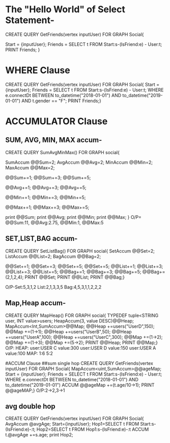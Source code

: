 # The "Hello World" of Select Statement-
CREATE QUERY GetFriends(vertex<User> inputUser) FOR GRAPH Social{
 
Start = {inputUser};
Friends = SELECT t FROM Start:s-(IsFriend:e) - User:t;
PRINT Friends;
}
 
# WHERE Clause
CREATE QUERY GetFriends(vertex<User> inputUser) FOR GRAPH Social{
Start = {inputUser};
Friends = SELECT t FROM Start:s-(IsFriend:e) - User:t;
        WHERE e.connectDt BETWEEN to_datetime("2018-01-01") AND to_datetime("2019-01-01")
        AND t.gender == "F";
PRINT Friends;}

# ACCUMULATOR Clause
## SUM, AVG, MIN, MAX accum-
 
 CREATE QUERY SumAvgMinMax() FOR GRAPH social{
 
 SumAccum<Int> @@Sum=2;
 AvgAccum @@Avg=2;
 MinAccum<Int> @@Min=2;
 MaxAccum<Int> @@Max=2;
 
 @@Sum+=1;
 @@Sum+=3;
 @@Sum+=5;
 
 @@Avg+=1;
 @@Avg+=3;
 @@Avg+=5; 

 @@Min+=1;
 @@Min+=3;
 @@Min+=5;
 
 @@Max+=1;
 @@Max+=3;
 @@Max+=5;
 
 print @@Sum;
 print @@Avg;
 print @@Min;
 print @@Max;
 }
 O/P= @@Sum:11, @@Avg:2.75, @@Min:1, @@Max:5
 
 
 
## SET,LIST,BAG accum-
 
 CREATE QUERY SetListBag() FOR GRAPH social{
 SetAccum<Int> @@Set=2;
 ListAccum<Int> @@List=2;
 BagAccum<Int> @@Bag=2;
 
 @@Set+=1;
 @@Set+=3;
 @@Set+=5;
 @@Set+=5;
 @@List+=1;
 @@List+=3;
 @@List+=3;
 @@List+=5;
 @@Bag+=1;
 @@Bag+=3;
 @@Bag+=5;
 @@Bag+=(2,1,2,4);
 PRINT @@Set;
 PRINT @@List;
 PRINT @@Bag;}
 
 O/P-Set:5,3,1,2
    List:2,1,3,3,5
    Bag:4,5,3,1,1,2,2,2
 
 
## Map,Heap accum- 
 CREATE QUERY MapHeap() FOR GRAPH social{
 TYPEDEF tuple<STRING user, INT value>users;
 HeapAccum<users>(3, value DESC)@@Heap;
 MapAccum<Int,SumAccum<Int>>@@Map;
 @@Heap +=users("UserD",150);
 @@Map +=(1->1);
 @@Heap +=users("UserB",50);
 @@Heap +=users("UserA",100);
 @@Heap +=users("UserC",300);
 @@Map +=(1->2);
 @@Map +=(1->3);
 @@Map +=(5->2);
 PRINT @@Heap;
 PRINT @@Map;} 
 O/P: HEAP:
        user:USER C
        value:300
        user:USER D
        value:150
        user:USER A
        value:100
     MAP:
        1:6
        5:2
 
 
#ACCUM Clause
##sum single hop
 CREATE QUERY GetFriends(vertex<User> inputUser) FOR GRAPH Social{
 MapAccum<uint,SumAccum<uint>>@@ageMap;
 Start = {inputUser};
 Friends = SELECT t FROM Start:s-(IsFriend:e) - User:t;
        WHERE e.connectDt BETWEEN to_datetime("2018-01-01") AND to_datetime("2019-01-01")
         ACCUM @@ageMap +=(t.age/10->1);
 PRINT @@ageMAP;}
 O/P:2->2,3->1
 
## avg double hop
 CREATE QUERY GetFriends(vertex<User> inputUser) FOR GRAPH Social{
 AvgAccum @avgAge;
 Start={inputUser};
 Hop1=SELECT t FROM Start:s-(IsFriend:e)-:t;
 Hop2=SELECT t FROM Hop1:s-(IsFriend:e)-:t
 ACCUM t.@avgAge +=s.age;
 print Hop2;
 
 
 
 
